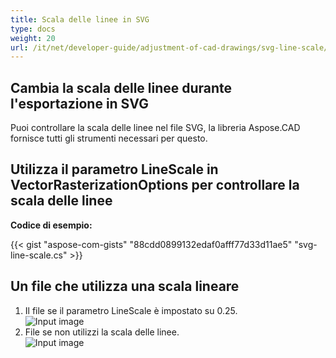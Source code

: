 ```yaml
---
title: Scala delle linee in SVG
type: docs
weight: 20
url: /it/net/developer-guide/adjustment-of-cad-drawings/svg-line-scale/
---
```



## **Cambia la scala delle linee durante l'esportazione in SVG**

Puoi controllare la scala delle linee nel file SVG, la libreria Aspose.CAD fornisce tutti gli strumenti necessari per questo.

## **Utilizza il parametro LineScale in VectorRasterizationOptions per controllare la scala delle linee**

**Codice di esempio:**

{{< gist "aspose-com-gists" "88cdd0899132edaf0afff77d33d11ae5" "svg-line-scale.cs" >}}


## Un file che utilizza una scala lineare
1. Il file se il parametro LineScale è impostato su 0.25.<br>
![Input image](/_assets/guide/svg/line_scale_0.25.png)<br>
1. File se non utilizzi la scala delle linee.<br>
![Input image](/_assets/guide/svg/basic_options.png)<br>
